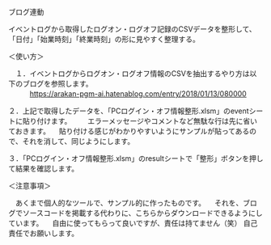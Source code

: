 ブログ連動


イベントログから取得したログオン・ログオフ記録のCSVデータを整形して、「日付」「始業時刻」「終業時刻」の形に見やすく整理する。<br>


＜使い方＞

　１．イベントログからログオン・ログオフ情報のCSVを抽出するやり方は以下のブログを参照します。<br>
 　　　https://arakan-pgm-ai.hatenablog.com/entry/2018/01/13/080000
    
   
   ２．上記で取得したデータを、「PCログイン・オフ情報整形.xlsm」のeventシートに貼り付けます。
   　　エラーメッセージやコメントなど無駄な行は先に省いておきます。
     　貼り付ける感じがわかりやすいようにサンプルが貼ってあるので、それを消して、同じようにします。
      
      
      
   ３．「PCログイン・オフ情報整形.xlsm」のresultシートで「整形」ボタンを押して結果を確認します。
   
  
  ＜注意事項＞
  
  
  　あくまで個人的なツールで、サンプル的に作ったものです。
  　それを、ブログでソースコードを掲載する代わりに、こちらからダウンロードできるようにしています。
  　自由に使ってもらって良いですが、責任は持てません（笑）
    自己責任でお願いします。
   
